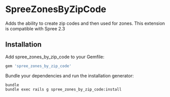 SpreeZonesByZipCode
===================

Adds the ability to create zip codes and then used for zones. 
This extension is compatible with Spree 2.3

Installation
------------

Add spree_zones_by_zip_code to your Gemfile:

```ruby
gem 'spree_zones_by_zip_code'
```

Bundle your dependencies and run the installation generator:

```shell
bundle
bundle exec rails g spree_zones_by_zip_code:install
```

